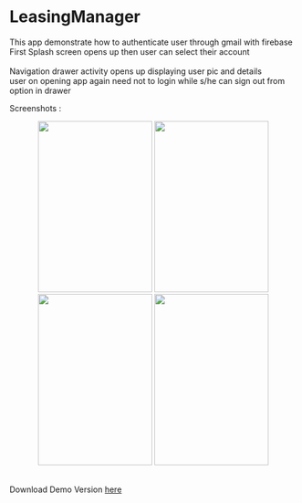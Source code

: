 # LeasingManager
This app demonstrate how to authenticate user through gmail with firebase <br>
First Splash screen opens up then user can select their account <br>
<br>
Navigation drawer activity opens up displaying user pic and details<br>
user on opening app again need not to login while s/he can sign out from option in drawer<br>

Screenshots :
<p align = 'center'>
 <img  width = '200' height = '300' src = 'https://github.com/kushagrasaxenaknit/LeasingManager/blob/master/screenshots/Screenshot_2017-05-24-15-02-30.png' />
  <img width = '200' height = '300' src = 'https://github.com/kushagrasaxenaknit/LeasingManager/blob/master/screenshots/Screenshot_2017-05-24-15-02-48.png'/>
  <img width = '200' height = '300' src = 'https://github.com/kushagrasaxenaknit/LeasingManager/blob/master/screenshots/Screenshot_2017-05-24-15-03-51.png' />
  <img width = '200' height = '300' src = 'https://github.com/kushagrasaxenaknit/LeasingManager/blob/master/screenshots/Screenshot_2017-05-24-15-07-12.png'/>
   </p><br>
Download Demo Version <a href = 'https://github.com/kushagrasaxenaknit/LeasingManager/blob/master/screenshots/LeasingManager.apk'>here </a>
